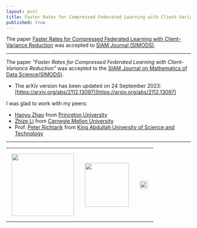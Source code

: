 ```yaml
---
layout: post
title: Faster Rates for Compressed Federated Learning with Client-Variance Reduction.
published: true
---
```


The paper [Faster Rates for Compressed Federated Learning with Client-Variance Reduction](https://arxiv.org/abs/2112.13097) was accepted to [SIAM Journal (SIMODS)](https://www.siam.org/publications/journals/siam-journal-on-mathematics-of-data-science-simods).

---

The paper *"Faster Rates for Compressed Federated Learning with Client-Variance Reduction"* was accepted to the [SIAM Journal on Mathematics of Data Science(SIMODS)](https://www.siam.org/publications/journals/siam-journal-on-mathematics-of-data-science-simods).

* The arXiv version has been updated on 24 September 2023: [https://arxiv.org/abs/2112.13097](https://arxiv.org/abs/2112.13097)

I was glad to work with my peers:
* [Haoyu Zhao](https://hyzhao.me/) from [Princeton University](https://www.princeton.edu/)
* [Zhize Li](https://zhizeli.github.io/) from [Carnegie Mellon University](https://www.cmu.edu/)
* Prof. [Peter Richtarik](https://richtarik.org/) from [King Abdullah University of Science and Technology](https://cemse.kaust.edu.sa/)

---

<table style="text-align:center;">
<tr>
<td style="padding:15px;text-align:center;vertical-align:middle;"> <img height="170px" src="https://burlachenkok.github.io/materials/princeton-university-logo.svg"/> </td>
<td style="padding:15px;text-align:center;vertical-align:middle;"> <img height="120px" src="https://burlachenkok.github.io/materials/KAUST-logo.svg"/> </td> 
<td style="padding:15px;text-align:center;vertical-align:middle;"> <img height="22px" src="https://burlachenkok.github.io/materials/cmu-logo.svg"/> </td>
</tr>
</table>
